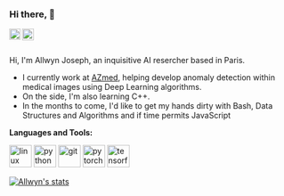 ### Hi there, 👋

<a href="https://www.linkedin.com/in/allwyn-joseph/">
  <img align="left" alt="Allwyn Joseph | LinkedIn" width="20px" src="https://www.vectorlogo.zone/logos/twitter/twitter-icon.svg" />
</a>
<a href="https://twitter.com/anuraghazru">
  <img align="left" alt="Allwyn Joseph | Twitter" width="21px" src="https://www.vectorlogo.zone/logos/linkedin/linkedin-icon.svg" />
</a>


<br />
<br />

Hi, I'm Allwyn Joseph, an inquisitive AI resercher based in Paris. 
- I currently work at [AZmed](https://azmed.co/), helping develop anomaly detection within medical images using Deep Learning algorithms.
- On the side, I'm also learning C++.
- In the months to come, I'd like to get my hands dirty with Bash, Data Structures and Algorithms and if time permits JavaScript


**Languages and Tools:**  
<p align="left">
<img src="https://www.vectorlogo.zone/logos/linux/linux-icon.svg" alt="linux" width="40" height="40"/> 
<img src="https://www.vectorlogo.zone/logos/python/python-icon.svg" alt="python" width="40" height="40"/> 
<img src="https://www.vectorlogo.zone/logos/git-scm/git-scm-icon.svg" alt="git" width="40" height="40"/> 
<img src="https://www.vectorlogo.zone/logos/pytorch/pytorch-icon.svg" alt="pytorch" width="40" height="40"/>
<img src="https://www.vectorlogo.zone/logos/tensorflow/tensorflow-icon.svg" alt="tensorflow" width="40" height="40"/>
  
  
<p align="left">

[![Allwyn's stats](https://github-readme-stats.vercel.app/api?username=ajoseph12&count_private=true&show_icons=true)](https://github.com/ajoseph21/github-readme-stats)

</p>
